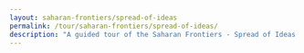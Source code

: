 ```yaml
---
layout: saharan-frontiers/spread-of-ideas
permalink: /tour/saharan-frontiers/spread-of-ideas/
description: "A guided tour of the Saharan Frontiers - Spread of Ideas section of Northwestern University's Block Museum exhibition of Caravans of Gold."
---
```

